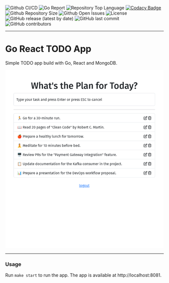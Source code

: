 ![Github CI/CD](https://img.shields.io/github/actions/workflow/status/ozaitsev92/go-react-todo-list/go.yml?branch=main)
![Go Report](https://goreportcard.com/badge/github.com/ozaitsev92/go-react-todo-list/backend)
![Repository Top Language](https://img.shields.io/github/languages/top/ozaitsev92/go-react-todo-list)
[![Codacy Badge](https://app.codacy.com/project/badge/Grade/454237d143514221a1ffc53f1807db21)](https://app.codacy.com/gh/ozaitsev92/go-react-todo-list/dashboard?utm_source=gh&utm_medium=referral&utm_content=&utm_campaign=Badge_grade)
![Github Repository Size](https://img.shields.io/github/repo-size/ozaitsev92/go-react-todo-list)
![Github Open Issues](https://img.shields.io/github/issues/ozaitsev92/go-react-todo-list)
![License](https://img.shields.io/badge/license-MIT-green)
![GitHub release (latest by date)](https://img.shields.io/github/v/release/ozaitsev92/go-react-todo-list)
![GitHub last commit](https://img.shields.io/github/last-commit/ozaitsev92/go-react-todo-list)
![GitHub contributors](https://img.shields.io/github/contributors/ozaitsev92/go-react-todo-list)

---

# Go React TODO App

Simple TODO app build with Go, React and MongoDB.

<img src="./img/todo.png">

---

### Usage
Run `make start` to run the app. The app is available at http://localhost:8081.